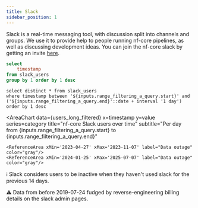 ```yaml
---
title: Slack
sidebar_position: 1
---
```


Slack is a real-time messaging tool, with discussion split into channels and groups. We use it to provide help to people running nf-core pipelines, as well as discussing development ideas. You can join the nf-core slack by getting an invite [here](https://nf-co.re/join/slack).

```sql view_days
select
    timestamp
from slack_users
group by 1 order by 1 desc
```

<DateRange
    name=range_filtering_a_query
    data={view_days}
    dates=timestamp
    defaultValue="All Time"
    for
/>

```users_long_filtered
select distinct * from slack_users
where timestamp between '${inputs.range_filtering_a_query.start}' and ('${inputs.range_filtering_a_query.end}'::date + interval '1 day')
order by 1 desc
```

<AreaChart
    data={users_long_filtered}
    x=timestamp
    y=value
    series=category
    title="nf-core Slack users over time"
    subtitle="Per day from {inputs.range_filtering_a_query.start} to {inputs.range_filtering_a_query.end}"
>   
    <ReferenceArea xMin='2023-04-27' xMax='2023-11-07' label="Data outage" color="gray"/>
    <ReferenceArea xMin='2024-01-25' xMax='2025-07-07' label="Data outage" color="gray"/>
</AreaChart>

ℹ️ Slack considers users to be inactive when they haven't used slack for the previous 14 days.

⚠️ Data from before 2019-07-24 fudged by reverse-engineering billing details on the slack admin pages.

